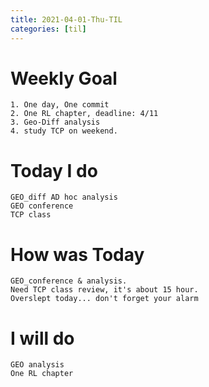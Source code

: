 ```yaml
---
title: 2021-04-01-Thu-TIL
categories: [til]
---
```


# Weekly Goal
```
1. One day, One commit
2. One RL chapter, deadline: 4/11
3. Geo-Diff analysis 
4. study TCP on weekend.
```

# Today I do
```
GEO_diff AD hoc analysis
GEO conference
TCP class
```

# How was Today
```
GEO_conference & analysis. 
Need TCP class review, it's about 15 hour.
Overslept today... don't forget your alarm

```

# I will do
```
GEO analysis
One RL chapter
```
